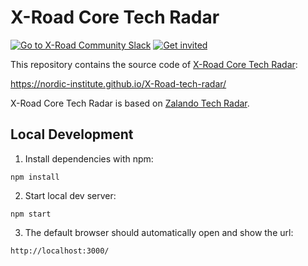# X-Road Core Tech Radar

[![Go to X-Road Community Slack](https://img.shields.io/badge/Go%20to%20Community%20Slack-grey.svg)](https://jointxroad.slack.com/)
[![Get invited](https://img.shields.io/badge/No%20Slack-Get%20invited-green.svg)](https://x-road.global/join-the-xroad-community)

This repository contains the source code of [X-Road Core Tech
Radar](https://nordic-institute.github.io/X-Road-tech-radar/):

https://nordic-institute.github.io/X-Road-tech-radar/

X-Road Core Tech Radar is based on [Zalando Tech Radar](https://github.com/zalando/tech-radar).

## Local Development

1. Install dependencies with npm:

```
npm install
```

2. Start local dev server:

```
npm start
```

3. The default browser should automatically open and show the url:

```
http://localhost:3000/
```
